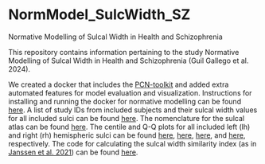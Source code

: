 # NormModel_SulcWidth_SZ
Normative Modelling of Sulcal Width in Health and Schizophrenia

This repository contains information pertaining to the study Normative Modelling of Sulcal Width in Health and Schizophrenia (Guil Gallego et al. 2024).

We created a docker that includes the [PCN-toolkit](https://pcntoolkit.readthedocs.io/en/latest/) and added extra automated features for model evaluation and visualization. Instructions for installing and running the docker for normative modelling can be found [here](https://github.com/iamjoostjanssen/NormModel_MorphoSim_SZ/blob/main/Docker_and_ReferenceModelling.txt). A list of study IDs from included subjects and their sulcal width values for all included sulci can be found [here](https://github.com/iamjoostjanssen/NormModel_SulcWidth_SZ/blob/main/Included_subjects_IDs.csv). The nomenclature for the sulcal atlas can be found [here](https://github.com/iamjoostjanssen/NormModel_SulcWidth_SZ/blob/main/nomenclature_translation_rotated.pdf). The centile and Q-Q plots for all included left (lh) and right (rh) hemispheric sulci can be found [here](https://github.com/iamjoostjanssen/NormModel_SulcWidth_SZ/tree/main/Normative_models_lh), [here](https://github.com/iamjoostjanssen/NormModel_SulcWidth_SZ/tree/main/Normative_models_rh), [here](https://github.com/iamjoostjanssen/NormModel_SulcWidth_SZ/tree/main/Q-Q_plots_lh), and [here](https://github.com/iamjoostjanssen/NormModel_SulcWidth_SZ/tree/main/Q-Q_plots_rh), respectively. The code for calculating the sulcal width similarity index (as in [Janssen et al. 2021](https://www.ncbi.nlm.nih.gov/pmc/articles/PMC7965061/)) can be found [here](https://github.com/iamjoostjanssen/NormModel_SulcWidth_SZ/blob/main/sulcalwidth_similarity_index.R).
